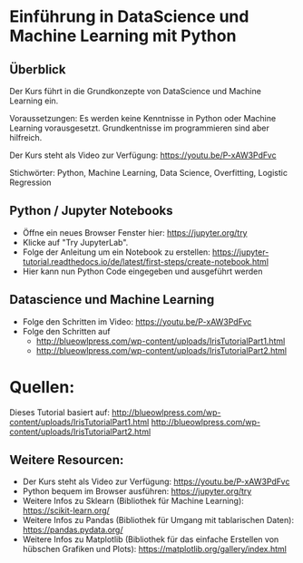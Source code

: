 # Einführung in DataScience und Machine Learning mit Python

## Überblick

Der Kurs führt in die Grundkonzepte von DataScience und Machine Learning ein.

Voraussetzungen: Es werden keine Kenntnisse in Python oder Machine Learning vorausgesetzt. Grundkentnisse im programmieren sind aber hilfreich.

Der Kurs steht als Video zur Verfügung: https://youtu.be/P-xAW3PdFvc

Stichwörter: Python, Machine Learning, Data Science, Overfitting, Logistic Regression

## Python / Jupyter Notebooks
* Öffne ein neues Browser Fenster hier: https://jupyter.org/try
* Klicke auf "Try JupyterLab".
* Folge der Anleitung um ein Notebook zu erstellen: https://jupyter-tutorial.readthedocs.io/de/latest/first-steps/create-notebook.html
* Hier kann nun Python Code eingegeben und ausgeführt werden

## Datascience und Machine Learning
* Folge den Schritten im Video: https://youtu.be/P-xAW3PdFvc
* Folge den Schritten auf
  * http://blueowlpress.com/wp-content/uploads/IrisTutorialPart1.html
  * http://blueowlpress.com/wp-content/uploads/IrisTutorialPart2.html

# Quellen:
Dieses Tutorial basiert auf:
http://blueowlpress.com/wp-content/uploads/IrisTutorialPart1.html
http://blueowlpress.com/wp-content/uploads/IrisTutorialPart2.html

## Weitere Resourcen:
* Der Kurs steht als Video zur Verfügung: https://youtu.be/P-xAW3PdFvc
* Python bequem im Browser ausführen: https://jupyter.org/try
* Weitere Infos zu Sklearn (Bibliothek für Machine Learning): https://scikit-learn.org/
* Weitere Infos zu Pandas (Bibliothek für Umgang mit tablarischen Daten): https://pandas.pydata.org/
* Weitere Infos zu Matplotlib (Bibliothek für das einfache Erstellen von hübschen Grafiken und Plots): https://matplotlib.org/gallery/index.html
